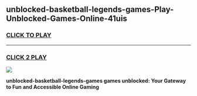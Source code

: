 
## unblocked-basketball-legends-games-Play-Unblocked-Games-Online-41uis
<h3>
<a href="https://premium76.site?title=unblocked-basketball-legends-games&ref=25A">CLICK TO PLAY</a></h3>
<hr>

<h3>
<a href="https://premium76.site?title=unblocked-basketball-legends-games&ref=25A">CLICK 2 PLAY</a>
  
</h3>

<a href="https://premium76.site?title=unblocked-basketball-legends-games&ref=25A"><img src="https://clearcache.store/games.png"></a>


**unblocked-basketball-legends-games games unblocked: Your Gateway to Fun and Accessible Online Gaming**
